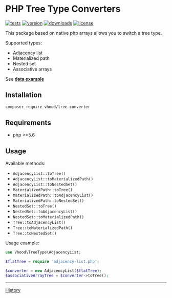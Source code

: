 # PHP Tree Type Converters

[![tests](https://img.shields.io/github/workflow/status/vhood/php-tree-converter/release)](https://github.com/vhood/php-tree-converter/actions/workflows/release.yml)
[![version](https://img.shields.io/packagist/v/vhood/tree-converter)](https://packagist.org/packages/vhood/tree-converter)
[![downloads](https://img.shields.io/packagist/dt/vhood/tree-converter)](https://packagist.org/packages/vhood/tree-converter)
[![license](https://img.shields.io/github/license/vhood/php-tree-converter)](/LICENSE)

This package based on native php arrays allows you to switch a tree type.

Supported types:

- Adjacency list
- Materialized path
- Nested set
- Associative arrays

See **[data example](/tests/data/)**

## Installation

```bash
composer require vhood/tree-converter
```

## Requirements

- php >=5.6

## Usage

Available methods:

- `AdjacencyList::toTree()`
- `AdjacencyList::toMaterializedPath()`
- `AdjacencyList::toNestedSet()`
- `MaterializedPath::toTree()`
- `MaterializedPath::toAdjacencyList()`
- `MaterializedPath::toNestedSet()`
- `NestedSet::toTree()`
- `NestedSet::toAdjacencyList()`
- `NestedSet::toMaterializedPath()`
- `Tree::toAdjacencyList()`
- `Tree::toMaterializedPath()`
- `Tree::toNestedSet()`

Usage example:

```php
use Vhood\TreeType\AdjacencyList;

$flatTree = require 'adjacency-list.php';

$converter = new AdjacencyList($flatTree);
$associativeArrayTree = $converter->toTree();
```

---

[History](/CHANGELOG.md)
